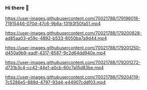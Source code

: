 ### Hi there 👋

<!--
**michaeldavidjohnson/michaeldavidjohnson** is a ✨ _special_ ✨ repository because its `README.md` (this file) appears on your GitHub profile.

Here are some ideas to get you started:

- 🔭 I’m currently working on ...
- 🌱 I’m currently learning ...
- 👯 I’m looking to collaborate on ...
- 🤔 I’m looking for help with ...
- 💬 Ask me about ...
- 📫 How to reach me: ...
- 😄 Pronouns: ...
- ⚡ Fun fact: ...
-->





https://user-images.githubusercontent.com/70021788/179196018-71915446-070d-47c6-9b6a-13193f50fa51.mp4

https://user-images.githubusercontent.com/70021788/179200828-ad85aa03-e59c-4892-b533-8050ba7a9d44.mp4

https://user-images.githubusercontent.com/70021788/179201250-d450a9b9-eadf-4317-8587-9c2d64dd940e.mp4

https://user-images.githubusercontent.com/70021788/179201272-d731b3c4-cc42-44e1-a0cb-60c7a15d83be.mp4

https://user-images.githubusercontent.com/70021788/179204119-7c5286e5-889d-4797-93d4-e44907cddf03.mp4



